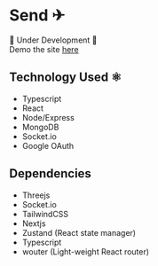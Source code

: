 # Send ✈

🚧 Under Development 🚧 <br/>
Demo the site [here](https://send-messaging-app.herokuapp.com/)<br/>


## Technology Used ⚛

- Typescript
- React
- Node/Express
- MongoDB
- Socket.io
- Google OAuth

## Dependencies

- Threejs
- Socket.io
- TailwindCSS
- Nextjs
- Zustand (React state manager)
- Typescript
- wouter (Light-weight React router)

